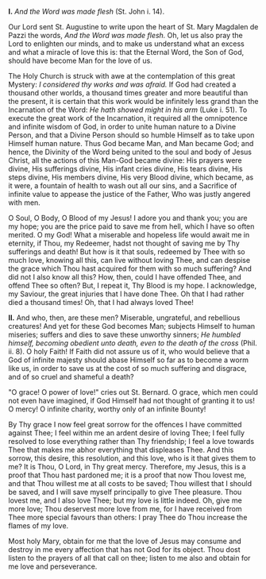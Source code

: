 
**I\.** *And the Word was made flesh* (St. John i. 14).

Our Lord sent St. Augustine to write upon the heart of St. Mary Magdalen de Pazzi the words, *And the Word was made flesh.* Oh, let us also pray the Lord to enlighten our minds, and to make us understand what an excess and what a miracle of love this is: that the Eternal Word, the Son of God, should have become Man for the love of us.

The Holy Church is struck with awe at the contemplation of this great Mystery: *I considered thy works and was afraid.* If God had created a thousand other worlds, a thousand times greater and more beautiful than the present, it is certain that this work would be infinitely less grand than the Incarnation of the Word: *He hath showed might in his arm* (Luke i. 51). To execute the great work of the Incarnation, it required all the omnipotence and infinite wisdom of God, in order to unite human nature to a Divine Person, and that a Divine Person should so humble Himself as to take upon Himself human nature. Thus God became Man, and Man became God; and hence, the Divinity of the Word being united to the soul and body of Jesus Christ, all the actions of this Man-God became divine: His prayers were divine, His sufferings divine, His infant cries divine, His tears divine, His steps divine, His members divine, His very Blood divine, which became, as it were, a fountain of health to wash out all our sins, and a Sacrifice of infinite value to appease the justice of the Father, Who was justly angered with men.

O Soul, O Body, O Blood of my Jesus! I adore you and thank you; you are my hope; you are the price paid to save me from hell, which I have so often merited. O my God! What a miserable and hopeless life would await me in eternity, if Thou, my Redeemer, hadst not thought of saving me by Thy sufferings and death! But how is it that souls, redeemed by Thee with so much love, knowing all this, can live without loving Thee, and can despise the grace which Thou hast acquired for them with so much suffering? And did not I also know all this? How, then, could I have offended Thee, and offend Thee so often? But, I repeat it, Thy Blood is my hope. I acknowledge, my Saviour, the great injuries that I have done Thee. Oh that I had rather died a thousand times! Oh, that I had always loved Thee!

**II\.** And who, then, are these men? Miserable, ungrateful, and rebellious creatures! And yet for these God becomes Man; subjects Himself to human miseries; suffers and dies to save these unworthy sinners; *He humbled himself, becoming obedient unto death, even to the death of the cross* (Phil. ii. 8). O holy Faith! If Faith did not assure us of it, who would believe that a God of infinite majesty should abase Himself so far as to become a worm like us, in order to save us at the cost of so much suffering and disgrace, and of so cruel and shameful a death?

\"O grace! O power of love!\" cries out St. Bernard. O grace, which men could not even have imagined, if God Himself had not thought of granting it to us! O mercy! O infinite charity, worthy only of an infinite Bounty!

By Thy grace I now feel great sorrow for the offences I have committed against Thee; I feel within me an ardent desire of loving Thee; I feel fully resolved to lose everything rather than Thy friendship; I feel a love towards Thee that makes me abhor everything that displeases Thee. And this sorrow, this desire, this resolution, and this love, who is it that gives them to me? It is Thou, O Lord, in Thy great mercy. Therefore, my Jesus, this is a proof that Thou hast pardoned me; it is a proof that now Thou lovest me, and that Thou willest me at all costs to be saved; Thou willest that I should be saved, and I will save myself principally to give Thee pleasure. Thou lovest me, and I also love Thee; but my love is little indeed. Oh, give me more love; Thou deservest more love from me, for I have received from Thee more special favours than others: I pray Thee do Thou increase the flames of my love.

Most holy Mary, obtain for me that the love of Jesus may consume and destroy in me every affection that has not God for its object. Thou dost listen to the prayers of all that call on thee; listen to me also and obtain for me love and perseverance.

